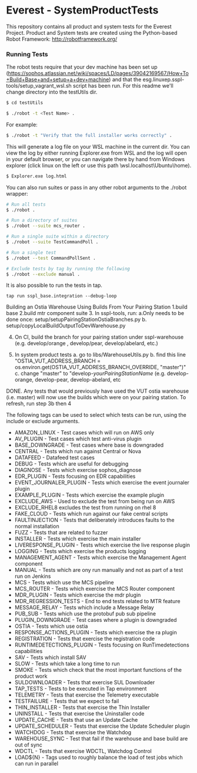 # Everest - SystemProductTests

This repository contains all product and system tests for the Everest Project. 
Product and System tests are created using the Python-based Robot Framework: http://robotframework.org/

### Running Tests

The robot tests require that your dev machine has been set up (https://sophos.atlassian.net/wiki/spaces/LD/pages/39042169567/How+To+Build+Base+and+setup+a+dev+machine) and that the esg.linuxep.sspl-tools/setup_vagrant_wsl.sh script has been run. For this readme we'll change directory into the testUtils dir.
```sh
$ cd testUtils
```
```sh
$ ./robot -t <Test Name> .
```
For example:
```sh
$ ./robot -t "Verify that the full installer works correctly" .
```

This will generate a log file on your WSL machine in the current dir. You can view the log by either running Explorer.exe from WSL and the log will open in your default browser, or you can navigate there by hand from Windows explorer (click linux on the left or use this path \\wsl.localhost\Ubuntu\home).
```sh
$ Explorer.exe log.html
```

You can also run suites or pass in any other robot arguments to the ./robot wrapper:

```sh
# Run all tests
$ ./robot .

# Run a directory of suites
$ ./robot --suite mcs_router .

# Run a single suite within a directory
$ ./robot --suite TestCommandPoll .

# Run a single test
$ ./robot --test CommandPollSent .

# Exclude tests by tag by running the following
$ ./robot --exclude manual .
```

It is also possible to run the tests in tap. 

```
tap run sspl_base.integration --debug-loop
```

Building an Ostia Warehouse Using Builds From Your Pairing Station
1.build base
2.build mtr component suite
3. In sspl-tools, run:
    a.Only needs to be done once:
        setup/setupPairingStationOstiaBranches.py
    b. setup/copyLocalBuildOutputToDevWarehouse.py

4. On CI, build the branch for your pairing station under sspl-warehouse (e.g. develop/orange , develop/pear,  develop/abelard, etc.)

5. In system product tests
    a. go to libs/WarehouseUtils.py
    b. find this line "OSTIA_VUT_ADDRESS_BRANCH = os.environ.get(OSTIA_VUT_ADDRESS_BRANCH_OVERRIDE, "master")"
    c. change "master" to "develop-*yourPairingStationName* (e.g. develop-orange, develop-pear, develop-abelard, etc

DONE. Any tests that would previously have used the VUT ostia warehouse (i.e. master) will now use the builds which were on your pairing station.
To refresh, run step 3b then 4

The following tags can be used to select which tests can be run, using the include or exclude arguments.
* AMAZON_LINUX - Test cases which will run on AWS only
* AV_PLUGIN - Test cases which test anti-virus plugin
* BASE_DOWNGRADE - Test cases where base is downgraded
* CENTRAL - Tests which run against Central or Nova
* DATAFEED - Datafeed test cases
* DEBUG - Tests which are useful for debugging
* DIAGNOSE - Tests which exercise sophos_diagnose
* EDR_PLUGIN - Tests focusing on EDR capabilities
* EVENT_JOURNALER_PLUGIN - Tests which exercise the event journaler plugin
* EXAMPLE_PLUGIN - Tests which exercise the example plugin 
* EXCLUDE_AWS - Used to exclude the test from being run on AWS
* EXCLUDE_RHEL8  excludes the test from running on rhel 8
* FAKE_CLOUD - Tests which run against our fake central scripts
* FAULTINJECTION - Tests that deliberately introduces faults to the normal installation
* FUZZ - Tests that are related to fuzzer
* INSTALLER - Tests which exercise the main installer 
* LIVERESPONSE_PLUGIN - Tests which exercise the live response plugin
* LOGGING - Tests which exercise the products logging
* MANAGEMENT_AGENT - Tests which exercise the Management Agent component
* MANUAL - Tests which are ony run manually and not as part of a test run on Jenkins
* MCS - Tests which use the MCS pipeline
* MCS_ROUTER - Tests which exercise the MCS Router component
* MDR_PLUGIN - Tests which exercise the mdr plugin
* MDR_REGRESSION_TESTS - End to end tests related to MTR feature
* MESSAGE_RELAY - Tests which include a Message Relay
* PUB_SUB - Tests which use the protobuf pub sub pipeline
* PLUGIN_DOWNGRADE - Test cases where a plugin is downgraded
* OSTIA - Tests which use ostia
* RESPONSE_ACTIONS_PLUGIN - Tests which exercise the ra plugin
* REGISTRATION - Tests that exercise the registration code
* RUNTIMEDETECTIONS_PLUGIN - Tests focusing on RunTimedetections capabilities
* SAV - Tests which install SAV
* SLOW - Tests which take a long time to run
* SMOKE - Tests which check that the most important functions of the product work
* SULDOWNLOADER - Tests that exercise SUL Downloader
* TAP_TESTS - Tests to be executed in Tap environment
* TELEMETRY - Tests that exercise the Telemetry executable
* TESTFAILURE - Tests that we expect to fail
* THIN_INSTALLER - Tests that exercise the Thin Installer
* UNINSTALL - Tests that exercise the Uninstaller code
* UPDATE_CACHE - Tests that use an Update Cache
* UPDATE_SCHEDULER - Tests that exercise the Update Scheduler plugin
* WATCHDOG - Tests that exercise the Watchdog
* WAREHOUSE_SYNC - Test that fail if the warehouse and base build are out of sync
* WDCTL - Tests that exercise WDCTL, Watchdog Control
* LOAD${N} - Tags used to roughly balance the load of test jobs which can run in parallel